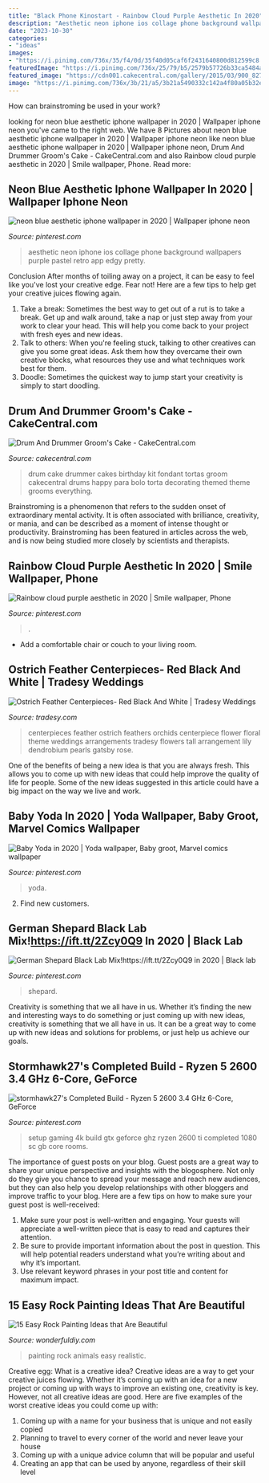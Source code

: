 ```yaml
---
title: "Black Phone Kinostart - Rainbow Cloud Purple Aesthetic In 2020"
description: "Aesthetic neon iphone ios collage phone background wallpapers purple pastel retro app edgy pretty"
date: "2023-10-30"
categories:
- "ideas"
images:
- "https://i.pinimg.com/736x/35/f4/0d/35f40d05caf6f2431640800d812599c8.jpg"
featuredImage: "https://i.pinimg.com/736x/25/79/b5/2579b57726b33ca5484ada299862178f.jpg"
featured_image: "https://cdn001.cakecentral.com/gallery/2015/03/900_827927F9qb_drum-and-drummer-grooms-cake.jpg"
image: "https://i.pinimg.com/736x/3b/21/a5/3b21a5490332c142a4f80a05b32e8bec.jpg"
---
```



How can brainstroming be used in your work?
 

	

		
looking for neon blue aesthetic iphone wallpaper in 2020 | Wallpaper iphone neon you've came to the right web. We have 8 Pictures about neon blue aesthetic iphone wallpaper in 2020 | Wallpaper iphone neon like neon blue aesthetic iphone wallpaper in 2020 | Wallpaper iphone neon, Drum And Drummer Groom&#039;s Cake - CakeCentral.com and also Rainbow cloud purple aesthetic in 2020 | Smile wallpaper, Phone. Read more:
		
    
## Neon Blue Aesthetic Iphone Wallpaper In 2020 | Wallpaper Iphone Neon

<img loading=lazy src="https://i.pinimg.com/736x/3b/21/a5/3b21a5490332c142a4f80a05b32e8bec.jpg" onerror="this.onerror=null;this.src='https://tse2.mm.bing.net/th?id=OIP.lyqagcvS4rPhE75e1atW7QHaM9&amp;pid=15.1';" alt="neon blue aesthetic iphone wallpaper in 2020 | Wallpaper iphone neon">

_Source: pinterest.com_

>aesthetic neon iphone ios collage phone background wallpapers purple pastel retro app edgy pretty. 

	

Conclusion
After months of toiling away on a project, it can be easy to feel like you've lost your creative edge. Fear not! Here are a few tips to help get your creative juices flowing again.
1. Take a break: Sometimes the best way to get out of a rut is to take a break. Get up and walk around, take a nap or just step away from your work to clear your head. This will help you come back to your project with fresh eyes and new ideas.
2. Talk to others: When you're feeling stuck, talking to other creatives can give you some great ideas. Ask them how they overcame their own creative blocks, what resources they use and what techniques work best for them.
3. Doodle: Sometimes the quickest way to jump start your creativity is simply to start doodling.

    
## Drum And Drummer Groom&#039;s Cake - CakeCentral.com

<img loading=lazy src="https://cdn001.cakecentral.com/gallery/2015/03/900_827927F9qb_drum-and-drummer-grooms-cake.jpg" onerror="this.onerror=null;this.src='https://tse2.mm.bing.net/th?id=OIP.te14TaVqBbmXoUuruirN3QHaLJ&amp;pid=15.1';" alt="Drum And Drummer Groom&#039;s Cake - CakeCentral.com">

_Source: cakecentral.com_

>drum cake drummer cakes birthday kit fondant tortas groom cakecentral drums happy para bolo torta decorating themed theme grooms everything. 

	

Brainstroming is a phenomenon that refers to the sudden onset of extraordinary mental activity. It is often associated with brilliance, creativity, or mania, and can be described as a moment of intense thought or productivity. Brainstroming has been featured in articles across the web, and is now being studied more closely by scientists and therapists.

    
## Rainbow Cloud Purple Aesthetic In 2020 | Smile Wallpaper, Phone

<img loading=lazy src="https://i.pinimg.com/736x/75/d7/00/75d70084b8c2c4cf44f41400e1c4fadc.jpg" onerror="this.onerror=null;this.src='https://tse3.mm.bing.net/th?id=OIP._dtGiXkr3fvVr24R80Ys7AHaNJ&amp;pid=15.1';" alt="Rainbow cloud purple aesthetic in 2020 | Smile wallpaper, Phone">

_Source: pinterest.com_

>. 

	

- Add a comfortable chair or couch to your living room.

    
## Ostrich Feather Centerpieces- Red Black And White | Tradesy Weddings

<img loading=lazy src="https://item3.tradesy.com/images/item/1/weddings/other/other/ostrich-feather-centerpieces-red-black-and-white-52727-5.jpg" onerror="this.onerror=null;this.src='https://tse1.mm.bing.net/th?id=OIP.ApUm5CW7hDvkcpc8Pc8TUAAAAA&amp;pid=15.1';" alt="Ostrich Feather Centerpieces- Red Black And White | Tradesy Weddings">

_Source: tradesy.com_

>centerpieces feather ostrich feathers orchids centerpiece flower floral theme weddings arrangements tradesy flowers tall arrangement lily dendrobium pearls gatsby rose. 

	

One of the benefits of being a new idea is that you are always fresh. This allows you to come up with new ideas that could help improve the quality of life for people. Some of the new ideas suggested in this article could have a big impact on the way we live and work.

    
## Baby Yoda In 2020 | Yoda Wallpaper, Baby Groot, Marvel Comics Wallpaper

<img loading=lazy src="https://i.pinimg.com/736x/ff/be/cc/ffbeccdf2a597466404e871037f713ae.jpg" onerror="this.onerror=null;this.src='https://tse3.mm.bing.net/th?id=OIP.ngf-1D1qAaEj3mkTeKIobwHaLH&amp;pid=15.1';" alt="Baby Yoda in 2020 | Yoda wallpaper, Baby groot, Marvel comics wallpaper">

_Source: pinterest.com_

>yoda. 

	

2. Find new customers.

    
## German Shepard Black Lab Mix!https://ift.tt/2Zcy0Q9 In 2020 | Black Lab

<img loading=lazy src="https://i.pinimg.com/736x/35/f4/0d/35f40d05caf6f2431640800d812599c8.jpg" onerror="this.onerror=null;this.src='https://tse1.mm.bing.net/th?id=OIP.6h1J-5GbrsPoBwOQ2Seh5gHaJ3&amp;pid=15.1';" alt="German Shepard Black Lab Mix!https://ift.tt/2Zcy0Q9 in 2020 | Black lab">

_Source: pinterest.com_

>shepard. 

	

Creativity is something that we all have in us. Whether it’s finding the new and interesting ways to do something or just coming up with new ideas, creativity is something that we all have in us. It can be a great way to come up with new ideas and solutions for problems, or just help us achieve our goals.

    
## Stormhawk27&#039;s Completed Build - Ryzen 5 2600 3.4 GHz 6-Core, GeForce

<img loading=lazy src="https://i.pinimg.com/736x/25/79/b5/2579b57726b33ca5484ada299862178f.jpg" onerror="this.onerror=null;this.src='https://tse3.mm.bing.net/th?id=OIP.eYu3_HSUt0zOchvFOG4LwgHaNK&amp;pid=15.1';" alt="stormhawk27&#039;s Completed Build - Ryzen 5 2600 3.4 GHz 6-Core, GeForce">

_Source: pinterest.com_

>setup gaming 4k build gtx geforce ghz ryzen 2600 ti completed 1080 sc gb core rooms. 

	

The importance of guest posts on your blog.
Guest posts are a great way to share your unique perspective and insights with the blogosphere. Not only do they give you chance to spread your message and reach new audiences, but they can also help you develop relationships with other bloggers and improve traffic to your blog. Here are a few tips on how to make sure your guest post is well-received: 
1. Make sure your post is well-written and engaging. Your guests will appreciate a well-written piece that is easy to read and captures their attention. 
2. Be sure to provide important information about the post in question. This will help potential readers understand what you’re writing about and why it’s important. 
3. Use relevant keyword phrases in your post title and content for maximum impact.

    
## 15 Easy Rock Painting Ideas That Are Beautiful

<img loading=lazy src="https://cdn.wonderfuldiy.com/wp-content/uploads/2016/06/Realistic-animals-Rock-Painting.jpg" onerror="this.onerror=null;this.src='https://tse1.mm.bing.net/th?id=OIP.5z6Zvy_4D6QgJL-aoa2BawHaK5&amp;pid=15.1';" alt="15 Easy Rock Painting Ideas that Are Beautiful">

_Source: wonderfuldiy.com_

>painting rock animals easy realistic. 

	

Creative egg: What is a creative idea?
Creative ideas are a way to get your creative juices flowing. Whether it’s coming up with an idea for a new project or coming up with ways to improve an existing one, creativity is key. However, not all creative ideas are good. Here are five examples of the worst creative ideas you could come up with:
1. Coming up with a name for your business that is unique and not easily copied
2. Planning to travel to every corner of the world and never leave your house
3. Coming up with a unique advice column that will be popular and useful
4. Creating an app that can be used by anyone, regardless of their skill level

